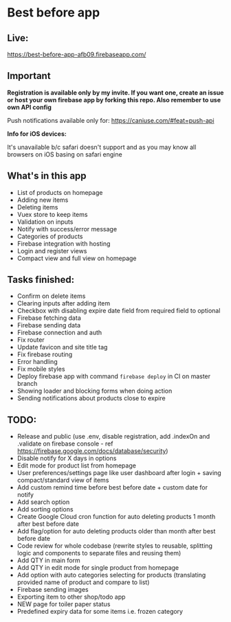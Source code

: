 # Best before app

## Live:
https://best-before-app-afb09.firebaseapp.com/

## Important
**Registration is available only by my invite. If you want one, create an issue or host your own firebase app by forking this repo. Also remember to use own API config**

Push notifications available only for:
https://caniuse.com/#feat=push-api

**Info for iOS devices:**

It's unavailable b/c safari doesn't support and as you may know all browsers on iOS basing on safari engine

## What's in this app
- List of products on homepage
- Adding new items
- Deleting items
- Vuex store to keep items
- Validation on inputs
- Notify with success/error message
- Categories of products
- Firebase integration with hosting
- Login and register views
- Compact view and full view on homepage

## Tasks finished:
- Confirm on delete items
- Clearing inputs after adding item
- Checkbox with disabling expire date field from required field to optional
- Firebase fetching data
- Firebase sending data
- Firebase connection and auth
- Fix router
- Update favicon and site title tag
- Fix firebase routing
- Error handling
- Fix mobile styles
- Deploy firebase app with command `firebase deploy` in CI on master branch
- Showing loader and blocking forms when doing action
- Sending notifications about products close to expire

## TODO:
- Release and public (use .env, disable registration, add .indexOn and .validate on firebase console - ref https://firebase.google.com/docs/database/security)
- Disable notify for X days in options
- Edit mode for product list from homepage
- User preferences/settings page like user dashboard after login + saving compact/standard view of items
- Add custom remind time before best before date + custom date for notify
- Add search option
- Add sorting options
- Create Google Cloud cron function for auto deleting products 1 month after best before date
- Add flag/option for auto deleting products older than month after best before date
- Code review for whole codebase (rewrite styles to reusable, splitting logic and components to separate files and reusing them)
- Add QTY in main form
- Add QTY in edit mode for single product from homepage
- Add option with auto categories selecting for products (translating provided name of product and compare to list)
- Firebase sending images
- Exporting item to other shop/todo app
- NEW page for toiler paper status
- Predefined expiry data for some items i.e. frozen category
